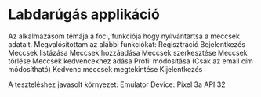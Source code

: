# Labdarúgás applikáció

Az alkalmazásom témája a foci, funkciója hogy nyílvántartsa a meccsek adatait. 
Megvalósítottam az alábbi funkciókat:
Regisztráció
Bejelentkezés
Meccsek listázása
Meccsek hozzáadása
Meccsek szerkesztése
Meccsek törlése
Meccsek kedvencekhez adása
Profil módosítása (Csak az email cím módosítható)
Kedvenc meccsek megtekintése
Kijelentkezés

A teszteléshez javasolt környezet:
Emulator Device: Pixel 3a API 32


